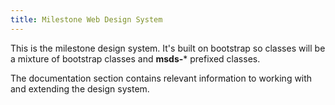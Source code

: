 ```yaml
---
title: Milestone Web Design System
---
```

<div class="document-title-underline"></div>

This is the milestone design system. It's built on bootstrap so classes will be a mixture of bootstrap classes and **msds-*** prefixed classes. 

The documentation section contains relevant information to working with and extending the design system.